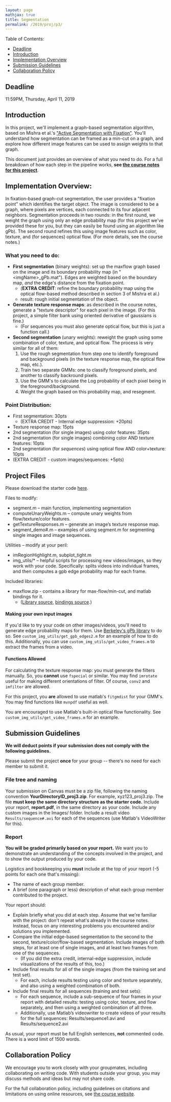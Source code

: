```yaml
---
layout: page
mathjax: true
title: Segmentation
permalink: /2019/proj/p3/
---
```


Table of Contents:
- [Deadline](#due)
- [Introduction](#intro)
- [Implementation Overview](#system_overview)
- [Submission Guidelines](#sub)
- [Collaboration Policy](#coll)

<a name='due'></a>
## Deadline 
11:59PM, Thursday, April 11, 2019

<a name='intro'></a>
## Introduction
In this project, we'll implement a graph-based segmentation algorithm, based on Mishra et al.'s
["Active Segmentation with Fixation"](https://ieeexplore.ieee.org/abstract/document/5459254).  You'll understand how segmentation can be framed as a min-cut on a graph, and explore how different image features can be used to assign weights to that graph.

This document just provides an overview of what you need to do.  For a full breakdown of how each step in the pipeline works, <b>see <a href="https://cmsc426spring2019.github.io/segmentation/">the course notes for this project</a></b>.

<a name='system_overview'></a>
## Implementation Overview:
In fixation-based graph-cut segmentation, the user provides a "fixation point" which identifies the
target object.  The image is considered to be a graph, where pixels are vertices, each connected to
its four adjacent neighbors.  Segmentation proceeds in two rounds: in the first round, we weight the
graph using only an edge probability map (for this project we've provided these for you, but they
can easily be found using an algorithm like gPb).  The second round refines this using image
features such as color, texture, and (for sequences) optical flow.  (For more details, see the course
notes.)

### What you need to do:
- **First segmentation** (binary weights): set up the maxflow graph based on the image and its
  boundary probability map (in "<imgName\>\_gPb.mat").  Edges are weighted based on the boundary map, _and_ the edge's distance from the fixation point.
    - (**EXTRA CREDIT**: refine the boundary probability map using the optical flow-based method described in section 3 of Mishra et al.)
    - result: rough initial segmentation of the object.
- **Generate texture response maps**: as described in the course notes, generate a "texture descriptor"
  for each pixel in the image.  (For this project, a simple filter bank using oriented derivative of gaussians is fine.)
    - (For sequences you must also generate optical flow, but this is just a function call.)
- **Second segmentation** (unary weights): reweight the graph using some combination of color, texture,
  and optical flow.  The process is very similar for all of them: 
   1. Use the rough segmentation from step one to identify foreground and background pixels (in the
      texture response map, the optical flow map, etc.).
   2. Train two separate GMMs: one to classify foreground pixels, and another to classify backround
      pixels.
   3. Use the GMM's to calculate the Log probability of each pixel being in the
      foreground/background.
   4. Weight the graph based on this probability map, and resegment.

### Point Distribution:
 - First segmentation: 30pts
    - (EXTRA CREDIT - Internal edge suppression: +20pts)
 - Texture response map: 15pts
 - 2nd segmentation (for single images) using color features: 35pts
 - 2nd segmentation (for single images) combining color AND texture features: 10pts
 - 2nd segmentation (for _sequences_) using optical flow AND color+texture: 10pts
 - (EXTRA CREDIT - custom images/sequences: +5pts)

## Project Files

Please download the starter code
[here](https://drive.google.com/open?id=1u5MUK4Ns25o-2P3DZV-7TLVIuNNtfqlW).

Files to modify:

  - segment.m – main function, implementing segmentation
  - computeUnaryWeights.m – compute unary weights from flow/texture/color features.
  - getTextureResponses.m – generate an image’s texture response map.
  - segment_demo#.m – examples of using segment.m for segmenting single images and image sequences.

Utilities – modify at your peril:

  - imRegionHighlight.m, subplot_tight.m
  - img_utils/\* – helpful scripts for processing new videos/images, so they work with your code. Specifically: splits videos into individual frames, and then computes a gpb edge probability map for each frame.
  

Included libraries:

  - maxflow.zip - contains a library for max-flow/min-cut, and matlab bindings for it.
     - ([Library source](http://mouse.cs.uwaterloo.ca/code/maxflow-v3.01.zip), [bindings
       source](https://www.mathworks.com/matlabcentral/fileexchange/21310-maxflow).)


#### Making your own input images
If you'd like to try your code on other images/videos, you'll need to generate edge probability
maps for them.  Use [Berkeley's gPb library](http://www.eecs.berkeley.edu/Research/Projects/CS/vision/grouping/BSR/BSR_code.tgz) to do so.  See `custom_img_utils/get_gpb_edges2.m` for an example of how to do this.  Additionally, you can use `custom_img_utils/get_video_frames.m` to extract the frames from a video.


#### Functions Allowed 

For calculating the texture response map:  you must generate the filters manually.  So, you **cannot** use `fspecial` or similar.  You may find `imrotate` useful for making different orientations of filter.  Of course, `conv2` and `imfilter` are allowed. 

For this project, you **are** allowed to use matlab's `fitgmdist` for your GMM's.  You may find
functions like `mvnpdf` useful as well.

You are encouraged to use Matlab's built-in optical flow functionality.  See
`custom_img_utils/get_video_frames.m` for an example.

<a name='sub'></a>
## Submission Guidelines
<b> We will deduct points if your submission does not comply with the following guidelines.</b>

Please submit the project <b> once </b> for your group -- there's no need for each member to submit it.

### File tree and naming

Your submission on Canvas must be a zip file, following the naming convention **YourDirectoryID_proj3.zip**.  For example, xyz123_proj3.zip.  The file **must keep the same directory structure as the starter code.**  Include your report, **report.pdf**, in the same directory as your code.  Include any custom images in the Images/ folder.  Include a result video `Results/sequence#.avi` for each of the sequences (use Matlab's VideoWriter for this). 

### Report
**You will be graded primarily based on your report.**  We want you to demonstrate an understanding of the concepts involved in the project, and to show the output produced by your code.

Logistics and bookkeeping you **must** include at the top of your report (-5 points for each one that's missing):
 - The name of each group member. 
 - A brief (one paragraph or less) description of what each group member contributed to the project.

Your report should:

 - Explain briefly what you did at each step.  Assume that we're familiar with the project: don't repeat what's already in the course notes.  Instead, focus on any interesting problems you encountered and/or solutions you implemented.
 - Compare the initial edge-based segmentation to the second to the second, texture/color/flow-based segmentation.  Include images of both steps, for at least one of single images, and at least two frames from one of the sequences.
    - (If you did the extra credit, internal-edge suppression, include visualizations of the results of this, too.)
 - Include final results for all of the single images (from the training set and test set).
    - For each, include results testing using color and texture separately, and also using a weighted combination of both.
 - Include final results for all sequences (training and test sets):
    - For each sequence, include a sub-sequence of four frames in your report with detailed results:  testing using color, texture, and flow separately, and then using a weighted combination of all three.
    - Additionally, use Matlab’s videowriter to create videos of your results for the full sequences: Results/sequence1.avi and Results/sequence2.avi

As usual, your report must be full English sentences, **not** commented code. There is a word limit of 1500 words.


<a name='coll'></a>
## Collaboration Policy
We encourage you to work closely with your groupmates, including collaborating on writing code.  With students outside your group, you may discuss methods and ideas but may not share code.

For the full collaboration policy, including guidelines on citations and limitations on using online resources, see <a href="https://cmsc426spring2019.github.io/index.html">the course website</a>.

